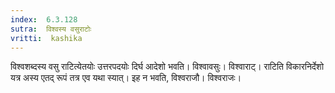 ```yaml
---
index:  6.3.128
sutra:  विश्वस्य वसुराटोः
vritti:  kashika 
---
```


विश्वशब्दस्य वसु राटित्येतयोः उत्तरपदयोः दिर्घ आदेशो भवति। विश्वावसुः। विश्वाराट्। राटिति विकारनिर्देशो यत्र अस्य एतद् रूपं तत्र एव यथा स्यात्। इह न भवति, विश्वराजौ। विश्वराजः।

